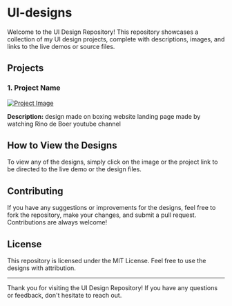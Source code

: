 # UI-designs

Welcome to the UI Design Repository! This repository showcases a collection of my UI design projects, complete with descriptions, images, and links to the live demos or source files.

## Projects

### 1. Project Name
[![Project Image](./UI_DESIGNS/boxing_des)](https://www.figma.com/design/ZswzkbCMHZLjOlf7PmmGbN/BOXINGCLUB-LD?node-id=0-1&t=fJIIJhd4LH80kZCt-0)

**Description:**
design made on boxing website landing page made by watching Rino de Boer youtube channel 


## How to View the Designs

To view any of the designs, simply click on the image or the project link to be directed to the live demo or the design files.

## Contributing

If you have any suggestions or improvements for the designs, feel free to fork the repository, make your changes, and submit a pull request. Contributions are always welcome!

## License

This repository is licensed under the MIT License. Feel free to use the designs with attribution.

---

Thank you for visiting the UI Design Repository! If you have any questions or feedback, don't hesitate to reach out.

